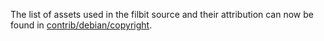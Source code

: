The list of assets used in the filbit source and their attribution can now be found in [contrib/debian/copyright](../contrib/debian/copyright).
